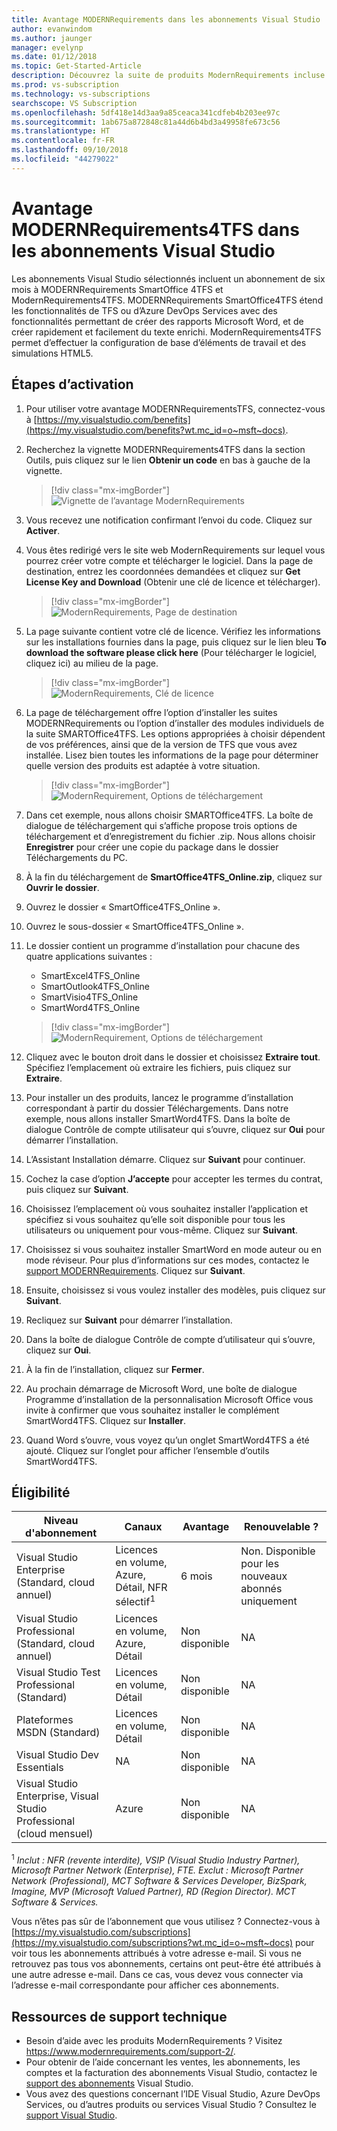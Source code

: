 ```yaml
---
title: Avantage MODERNRequirements dans les abonnements Visual Studio | Microsoft Docs
author: evanwindom
ms.author: jaunger
manager: evelynp
ms.date: 01/12/2018
ms.topic: Get-Started-Article
description: Découvrez la suite de produits ModernRequirements incluse dans certains abonnements Visual Studio Enterprise.
ms.prod: vs-subscription
ms.technology: vs-subscriptions
searchscope: VS Subscription
ms.openlocfilehash: 5df418e14d3aa9a85ceaca341cdfeb4b203ee97c
ms.sourcegitcommit: 1ab675a872848c81a44d6b4bd3a49958fe673c56
ms.translationtype: HT
ms.contentlocale: fr-FR
ms.lasthandoff: 09/10/2018
ms.locfileid: "44279022"
---
```

# <a name="the-modernrequirements4tfs-benefit-in-visual-studio-subscriptions"></a>Avantage MODERNRequirements4TFS dans les abonnements Visual Studio

Les abonnements Visual Studio sélectionnés incluent un abonnement de six mois à MODERNRequirements SmartOffice 4TFS et ModernRequirements4TFS.  MODERNRequirements SmartOffice4TFS étend les fonctionnalités de TFS ou d’Azure DevOps Services avec des fonctionnalités permettant de créer des rapports Microsoft Word, et de créer rapidement et facilement du texte enrichi.  ModernRequirements4TFS permet d’effectuer la configuration de base d’éléments de travail et des simulations HTML5.


## <a name="activation-steps"></a>Étapes d’activation
1.  Pour utiliser votre avantage MODERNRequirementsTFS, connectez-vous à [https://my.visualstudio.com/benefits](https://my.visualstudio.com/benefits?wt.mc_id=o~msft~docs).
2.  Recherchez la vignette MODERNRequirements4TFS dans la section Outils, puis cliquez sur le lien **Obtenir un code** en bas à gauche de la vignette.
    > [!div class="mx-imgBorder"]
    > ![Vignette de l’avantage ModernRequirements](_img\vs-modernreq\vs-modernreq-tile.png)

2.  Vous recevez une notification confirmant l’envoi du code.  Cliquez sur **Activer**.

3.  Vous êtes redirigé vers le site web ModernRequirements sur lequel vous pourrez créer votre compte et télécharger le logiciel.  Dans la page de destination, entrez les coordonnées demandées et cliquez sur **Get License Key and Download** (Obtenir une clé de licence et télécharger).
    > [!div class="mx-imgBorder"]
    > ![ModernRequirements, Page de destination](_img\vs-modernreq\vs-modernreq-landing.png)


4.  La page suivante contient votre clé de licence.  Vérifiez les informations sur les installations fournies dans la page, puis cliquez sur le lien bleu **To download the software please click here** (Pour télécharger le logiciel, cliquez ici) au milieu de la page.
    > [!div class="mx-imgBorder"]
    > ![ModernRequirements, Clé de licence](_img\vs-modernreq\vs-modernreq-license-new-resized.png)


5.  La page de téléchargement offre l’option d’installer les suites MODERNRequirements ou l’option d’installer des modules individuels de la suite SMARTOffice4TFS.  Les options appropriées à choisir dépendent de vos préférences, ainsi que de la version de TFS que vous avez installée.  Lisez bien toutes les informations de la page pour déterminer quelle version des produits est adaptée à votre situation.
    > [!div class="mx-imgBorder"]
    > ![ModernRequirement, Options de téléchargement](_img\vs-modernreq\vs-modernreq-download-page-new.png)

6.  Dans cet exemple, nous allons choisir SMARTOffice4TFS.  La boîte de dialogue de téléchargement qui s’affiche propose trois options de téléchargement et d’enregistrement du fichier .zip.  Nous allons choisir **Enregistrer** pour créer une copie du package dans le dossier Téléchargements du PC.

7.  À la fin du téléchargement de **SmartOffice4TFS_Online.zip**, cliquez sur **Ouvrir le dossier**.

8.  Ouvrez le dossier « SmartOffice4TFS_Online ».

9.  Ouvrez le sous-dossier « SmartOffice4TFS_Online ».

10. Le dossier contient un programme d’installation pour chacune des quatre applications suivantes :
    - SmartExcel4TFS_Online
    - SmartOutlook4TFS_Online
    - SmartVisio4TFS_Online
    - SmartWord4TFS_Online

    > [!div class="mx-imgBorder"]
    > ![ModernRequirement, Options de téléchargement](_img\vs-modernreq\vs-modernreq-downloaded-cropped.png)

11. Cliquez avec le bouton droit dans le dossier et choisissez **Extraire tout**.  Spécifiez l’emplacement où extraire les fichiers, puis cliquez sur **Extraire**.

12. Pour installer un des produits, lancez le programme d’installation correspondant à partir du dossier Téléchargements.  Dans notre exemple, nous allons installer SmartWord4TFS.  Dans la boîte de dialogue Contrôle de compte utilisateur qui s’ouvre, cliquez sur **Oui** pour démarrer l’installation.

13. L’Assistant Installation démarre.  Cliquez sur **Suivant** pour continuer.

14. Cochez la case d’option **J’accepte** pour accepter les termes du contrat, puis cliquez sur **Suivant**.

15. Choisissez l’emplacement où vous souhaitez installer l’application et spécifiez si vous souhaitez qu’elle soit disponible pour tous les utilisateurs ou uniquement pour vous-même.  Cliquez sur **Suivant**.

16. Choisissez si vous souhaitez installer SmartWord en mode auteur ou en mode réviseur.  Pour plus d’informations sur ces modes, contactez le [support MODERNRequirements](http://www.modernrequirements.com/support-2/).  Cliquez sur **Suivant**.

17. Ensuite, choisissez si vous voulez installer des modèles, puis cliquez sur **Suivant**.

18. Recliquez sur **Suivant** pour démarrer l’installation.

19. Dans la boîte de dialogue Contrôle de compte d’utilisateur qui s’ouvre, cliquez sur **Oui**.

20. À la fin de l’installation, cliquez sur **Fermer**.

21. Au prochain démarrage de Microsoft Word, une boîte de dialogue Programme d’installation de la personnalisation Microsoft Office vous invite à confirmer que vous souhaitez installer le complément SmartWord4TFS.  Cliquez sur **Installer**.

22. Quand Word s’ouvre, vous voyez qu’un onglet SmartWord4TFS a été ajouté. Cliquez sur l’onglet pour afficher l’ensemble d’outils SmartWord4TFS.

## <a name="eligibility"></a>Éligibilité
| Niveau d'abonnement                                                 |     Canaux                                            | Avantage                                                          | Renouvelable ?    |
|--------------------------------------------------------------------|---------------------------------------------------------|------------------------------------------------------------------|---------------|
| Visual Studio Enterprise (Standard, cloud annuel)   | Licences en volume, Azure, Détail, NFR sélectif<sup>1</sup> | 6 mois       |  Non.  Disponible pour les nouveaux abonnés uniquement          |
| Visual Studio Professional (Standard, cloud annuel) | Licences en volume, Azure, Détail                                       | Non disponible                                                          |NA     |
| Visual Studio Test Professional (Standard)                         | Licences en volume, Détail                                              | Non disponible                                                          |NA     |
| Plateformes MSDN (Standard)                                          | Licences en volume, Détail                                              | Non disponible                                                          |NA     |
| Visual Studio Dev Essentials | NA  |Non disponible                                                          |NA     |
| Visual Studio Enterprise, Visual Studio Professional (cloud mensuel) | Azure                                       | Non disponible                                                           |NA|

<sup>1</sup> *Inclut : NFR (revente interdite), VSIP (Visual Studio Industry Partner), Microsoft Partner Network (Enterprise), FTE.  Exclut : Microsoft Partner Network (Professional), MCT Software & Services Developer, BizSpark, Imagine, MVP (Microsoft Valued Partner), RD (Region Director).  MCT Software & Services.*

Vous n’êtes pas sûr de l’abonnement que vous utilisez ?  Connectez-vous à [https://my.visualstudio.com/subscriptions](https://my.visualstudio.com/subscriptions?wt.mc_id=o~msft~docs) pour voir tous les abonnements attribués à votre adresse e-mail. Si vous ne retrouvez pas tous vos abonnements, certains ont peut-être été attribués à une autre adresse e-mail.  Dans ce cas, vous devez vous connecter via l’adresse e-mail correspondante pour afficher ces abonnements.

## <a name="support-resources"></a>Ressources de support technique
-  Besoin d’aide avec les produits ModernRequirements ?  Visitez https://www.modernrequirements.com/support-2/.
-  Pour obtenir de l’aide concernant les ventes, les abonnements, les comptes et la facturation des abonnements Visual Studio, contactez le [support des abonnements](https://visualstudio.microsoft.com/subscriptions/support/) Visual Studio.
-  Vous avez des questions concernant l’IDE Visual Studio, Azure DevOps Services, ou d’autres produits ou services Visual Studio ?  Consultez le [support Visual Studio](https://visualstudio.microsoft.com/support/).